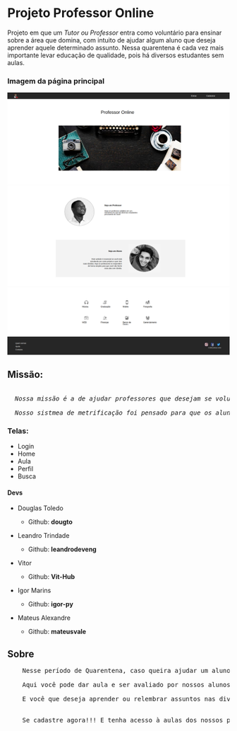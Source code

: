 <h1>Projeto Professor Online</h1>

<p>Projeto em que um <em>Tutor ou Professor</em> 
entra como voluntário para ensinar sobre a área que 
domina, com intuito de ajudar algum aluno que deseja aprender aquele determinado assunto. Nessa quarentena é cada vez mais importante levar educação de qualidade, pois há diversos estudantes sem aulas.</p>

<h3>Imagem da página principal</h3>
<img src="./app/public/pag1.png"/>
<img src="./app/public/pag2.png"/>
<img src="./app/public/pag3.png"/>

<h2><strong>Missão:</strong></h2>

<pre><em>
  Nossa missão é a de ajudar professores que desejam se voluntariar e dar aulas com o intuito de ajudar alunos que estão há procura daquele determinado assunto. 
  
  Nosso sistmea de metrificação foi pensado para que os alunos sempre saibam qual professor é o mais bem avaliado da área em que deseja ter aula. Além disso, os professores tem a oportunidade de ser o elo entre o indivíduo e o saber.</em>
</pre>

<h3>Telas:</h3>

* Login
* Home
* Aula
* Perfil
* Busca

<h4>Devs</h4>

- Douglas Toledo
  - Github: **dougto**
  
- Leandro Trindade 
  - Github: **leandrodeveng**

- Vitor 
  - Github: **Vit-Hub**

- Igor Marins 
  - Github: **igor-py**

- Mateus Alexandre 
  - Github: **mateusvale**

<h2>Sobre</h2>

<pre>
    Nesse período de Quarentena, caso queira ajudar um aluno a aprender um determinado assunto que você domina, não hesite em se cadastrar em nossa plataforma.

    Aqui você pode dar aula e ser avaliado por nossos alunos, num sistema de metrificação elaborado para que professores com aulas que mais se destacam sejam mais visíveis pelos usuários da nossa plataforma

    E você que deseja aprender ou relembrar assuntos nas diversas disciplinas de nosso catálogo como: <i>Física, Matemática, Português, Sociologia, etc.</i> 
    
    
    Se cadastre agora!!! E tenha acesso à aulas dos nossos professores voluntários.
</pre>